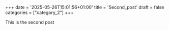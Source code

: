 +++
date = '2025-05-26T15:01:56+01:00'
title = 'Second_post'
draft = false
categories = ["category_2"]
+++


This is the second post
